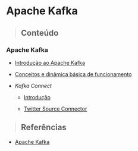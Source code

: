 # Apache Kafka

> ## **Conteúdo**

### Apache Kafka

- [Introdução ao Apache Kafka](./introduction.md)

- [Conceitos e dinâmica básica de funcionamento](./concepts.md)

- _Kafka Connect_

  - [Introdução](./kafka-connect/introduction.md)

  - [Twitter Source Connector](./kafka-connect/twitter-source-connector.md)
  
> ## **Referências**

- [Apache Kafka](./references.md)
